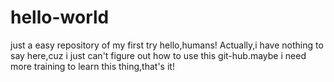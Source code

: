 # hello-world
just a easy repository of my first try
hello,humans!
Actually,i have nothing to say here,cuz i just can't figure out how to use this git-hub.maybe i need more training to learn this thing,that's it!
